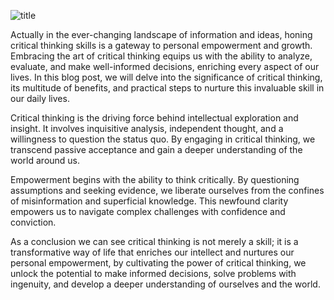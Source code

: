 
![title](https://www.eschoolnews.com/files/2017/06/criticalthinking2-600x360.jpg)



Actually in the ever-changing landscape of information and ideas, honing critical thinking skills is a gateway to personal empowerment and growth. Embracing the art of critical thinking equips us with the ability to analyze, evaluate, and make well-informed decisions, enriching every aspect of our lives. In this blog post, we will delve into the significance of critical thinking, its multitude of benefits, and practical steps to nurture this invaluable skill in our daily lives.

Critical thinking is the driving force behind intellectual exploration and insight. It involves inquisitive analysis, independent thought, and a willingness to question the status quo. By engaging in critical thinking, we transcend passive acceptance and gain a deeper understanding of the world around us.

Empowerment begins with the ability to think critically. By questioning assumptions and seeking evidence, we liberate ourselves from the confines of misinformation and superficial knowledge. This newfound clarity empowers us to navigate complex challenges with confidence and conviction.

As a conclusion we can see critical thinking is not merely a skill; it is a transformative way of life that enriches our intellect and nurtures our personal empowerment, by cultivating the power of critical thinking, we unlock the potential to make informed decisions, solve problems with ingenuity, and develop a deeper understanding of ourselves and the world. 